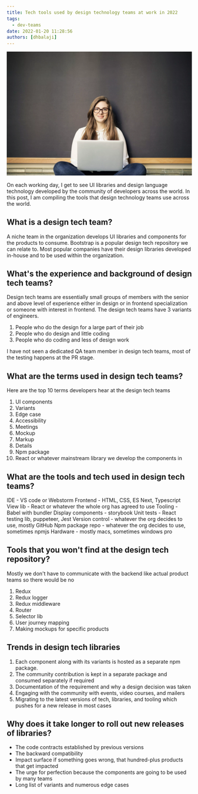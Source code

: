 ```yaml
---
title: Tech tools used by design technology teams at work in 2022
tags:
  - dev-teams
date: 2022-01-20 11:28:56
authors: [dhbalaji]
---
```


![tech at design teams](./assets/design-work.webp)

On each working day, I get to see UI libraries and design language technology developed by the community of developers across the world. In this post, I am compiling the tools that design technology teams use across the world.

 
 
## What is a design tech team?

A niche team in the organization develops UI libraries and components for the products to consume. Bootstrap is a popular design tech repository we can relate to. Most popular companies have their design libraries developed in-house and to be used within the organization.

## What's the experience and background of design tech teams?

Design tech teams are essentially small groups of members with the senior and above level of experience either in design or in frontend specialization or someone with interest in frontend. The design tech teams have 3 variants of engineers.

1. People who do the design for a large part of their job
2. People who do design and little coding
3. People who do coding and less of design work

I have not seen a dedicated QA team member in design tech teams, most of the testing happens at the PR stage.

## What are the terms used in design tech teams?

Here are the top 10 terms developers hear at the design tech teams

1. UI components
2. Variants
3. Edge case
4. Accessibility
5. Meetings
6. Mockup
7. Markup
8. Details
9. Npm package
10. React or whatever mainstream library we develop the components in

## What are the tools and tech used in design tech teams?

IDE - VS code or Webstorm
Frontend - HTML, CSS, ES Next, Typescript
View lib - React or whatever the whole org has agreed to use
Tooling - Babel with bundler
Display components - storybook
Unit tests - React testing lib, puppeteer, Jest
Version control - whatever the org decides to use, mostly GitHub
Npm package repo - whatever the org decides to use, sometimes npmjs
Hardware - mostly macs, sometimes windows pro

## Tools that you won't find at the design tech repository?

Mostly we don't have to communicate with the backend like actual product teams so there would be no

1. Redux
2. Redux logger
3. Redux middleware
4. Router
5. Selector lib
6. User journey mapping
7. Making mockups for specific products

## Trends in design tech libraries

1. Each component along with its variants is hosted as a separate npm package.
2. The community contribution is kept in a separate package and consumed separately if required
3. Documentation of the requirement and why a design decision was taken
4. Engaging with the community with events, video courses, and mailers
5. Migrating to the latest versions of tech, libraries, and tooling which pushes for a new release in most cases


## Why does it take longer to roll out new releases of libraries?

- The code contracts established by previous versions
- The backward compatibility
- Impact surface if something goes wrong, that hundred-plus products that get impacted
- The urge for perfection because the components are going to be used by many teams
- Long list of variants and numerous edge cases

